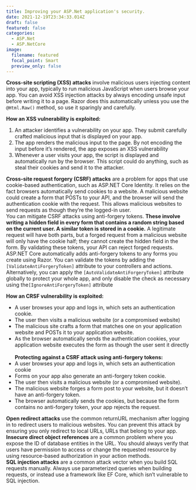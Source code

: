 ```yaml
---
title: Improving your ASP.Net application's security.
date: 2021-12-19T23:34:33.014Z
draft: false
featured: false
categories:
  - ASP.Net
  - ASP.NetCore
image:
  filename: featured
  focal_point: Smart
  preview_only: false
---
```

**Cross-site scripting (XSS) attacks** involve malicious users injecting content into your app, typically to run malicious JavaScript when users browse your app. You can avoid XSS injection attacks by always encoding unsafe input before writing it to a page. Razor does this automatically unless you use the `@Html.Raw()` method, so use it sparingly and carefully.

**How an XSS vulnerability is exploited:**

1. An attacker identifies a vulnerability on your app. They submit carefully crafted malicious input that is displayed on your app.
2. The app renders the malicious input to the page. By not encoding the input before it’s rendered, the app exposes an XSS vulnerability
3. Whenever a user visits your app, the script is displayed and automatically run by the browser. This script could do anything, such as steal their cookies and send it to the attacker. 

**Cross-site request forgery (CSRF) attacks** are a problem for apps that use cookie-based authentication, such as ASP.NET Core Identity. It relies on the fact browsers automatically send cookies to a website. A malicious website could create a form that POSTs to your API, and the browser will send the authentication cookie with the request.  This allows malicious websites to send requests as though they’re the logged-in user.\
You can mitigate CSRF attacks using anti-forgery tokens. **These involve writing a hidden field in every form that contains a random string based on the current user. A similar token is stored in a cookie.** A legitimate request will have both parts, but a forged request from a malicious website will only have the cookie half; they cannot create the hidden field in the form. By validating these tokens, your API can reject forged requests.\
ASP.NET Core automatically adds anti-forgery tokens to any forms you create using Razor. You can validate the tokens by adding the `[ValidateAntiForgeryToken]` attribute to your controllers and actions. Alternatively, you can apply the `[AutoValidateAntiForgeryToken]` attribute globally to protect your whole app, and only disable the check as necessary using the`[IgnoreAntiForgeryToken]` attribute 

**How an CRSF vulnerability is exploited:** 

* A user browses your app and logs in, which sets an authentication cookie.
* The user then visits a malicious website (or a compromised website)
* The malicious site crafts a form that matches one on your application website and POSTs it to your application website.
* As the browser automatically sends the authentication cookies, your application website executes the form as though the user sent it directly\
  \
  **Protecting against a CSRF attack using anti-forgery tokens:**
* A user browses your app and logs in, which sets an authentication cookie
* Forms on your app also generate an anti-forgery token cookie.
* The user then visits a malicious website (or a compromised website).
* The malicious website forges a form post to your website, but it doesn’t have an anti-forgery token.
* The browser automatically sends the cookies, but because the form contains no anti-forgery token, your app rejects the request.

**Open redirect attacks** use the common returnURL mechanism after logging in to redirect users to malicious websites. You can prevent this attack by ensuring you only redirect to local URLs, URLs that belong to your app.\
**Insecure direct object references** are a common problem where you expose the ID of database entities in the URL. You should always verify that users have permission to access or change the requested resource by using resource-based authorization in your action methods.\
**SQL injection attacks** are a common attack vector when you build SQL requests manually. Always use parameterized queries when building requests, or instead use a framework like EF Core, which isn’t vulnerable to SQL injection.